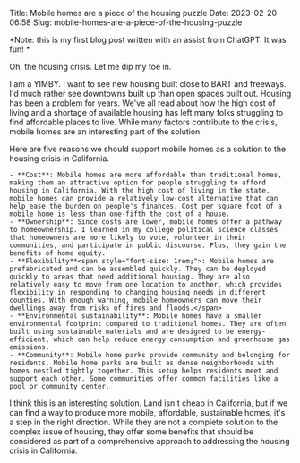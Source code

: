 Title: Mobile homes are a piece of the housing puzzle
Date: 2023-02-20 06:58
Slug: mobile-homes-are-a-piece-of-the-housing-puzzle

*Note: this is my first blog post written with an assist from ChatGPT. It was fun! *

Oh, the housing crisis. Let me dip my toe in.

I am a YIMBY. I want to see new housing built close to BART and freeways. I'd much rather see downtowns built up than open spaces built out. Housing has been a problem for years. We've all read about how the high cost of living and a shortage of available housing has left many folks struggling to find affordable places to live. While many factors contribute to the crisis, mobile homes are an interesting part of the solution.

Here are five reasons we should support mobile homes as a solution to the housing crisis in California.

 	- **Cost**: Mobile homes are more affordable than traditional homes, making them an attractive option for people struggling to afford housing in California. With the high cost of living in the state, mobile homes can provide a relatively low-cost alternative that can help ease the burden on people's finances. Cost per square foot of a mobile home is less than one-fifth the cost of a house.
 	- **Ownership**: Since costs are lower, mobile homes offer a pathway to homeownership. I learned in my college political science classes that homeowners are more likely to vote, volunteer in their communities, and participate in public discourse. Plus, they gain the benefits of home equity.
 	- **Flexibility**<span style="font-size: 1rem;">: Mobile homes are prefabricated and can be assembled quickly. They can be deployed quickly to areas that need additional housing. They are also relatively easy to move from one location to another, which provides flexibility in responding to changing housing needs in different counties. With enough warning, mobile homeowners can move their dwellings away from risks of fires and floods.</span>
 	- **Environmental sustainability**: Mobile homes have a smaller environmental footprint compared to traditional homes. They are often built using sustainable materials and are designed to be energy-efficient, which can help reduce energy consumption and greenhouse gas emissions.
 	- **Community**: Mobile home parks provide community and belonging for residents. Mobile home parks are built as dense neighborhoods with homes nestled tightly together. This setup helps residents meet and support each other. Some communities offer common facilities like a pool or community center.

I think this is an interesting solution. Land isn't cheap in California, but if we can find a way to produce more mobile, affordable, sustainable homes, it's a step in the right direction. While they are not a complete solution to the complex issue of housing, they offer some benefits that should be considered as part of a comprehensive approach to addressing the housing crisis in California.